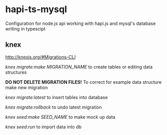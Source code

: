 # hapi-ts-mysql
Configuration for node.js api working with hapi.js and mysql's database writing in typescipt

## knex
http://knexjs.org/#Migrations-CLI

*knex migrate:make MIGRATION_NAME*
to create tables or editing data structures

**DO NOT DELETE MIGRATION FILES!**
To correct for example data structure make new migration

*knex migrate:latest* 
to insert tables into database

*knex migrate:rollback*
to undo latest migration

*knex seed:make SEED_NAME*
to make mock up data

*knex seed:run*
to import data into db
